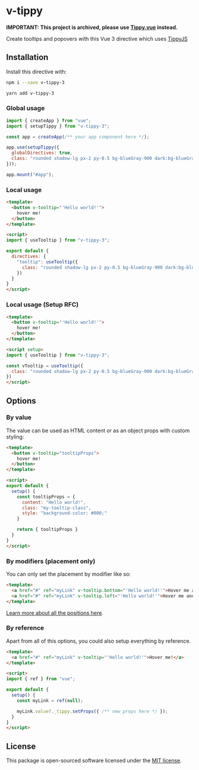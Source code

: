 # v-tippy

**IMPORTANT: This project is archived, please use [Tippy.vue](https://github.com/thecodewarrior/Tippy.vue) instead.**

Create tooltips and popovers with this Vue 3 directive which uses [TippyJS](https://atomiks.github.io/tippyjs/)

## Installation

Install this directive with:

```sh
npm i --save v-tippy-3
```

```sh
yarn add v-tippy-3
```

### Global usage

```js
import { createApp } from "vue";
import { setupTippy } from "v-tippy-3";

const app = createApp(/** your app component here */);

app.use(setupTippy({
  globalDirectives: true,
  class: "rounded shadow-lg px-2 py-0.5 bg-blueGray-900 dark:bg-blueGray-600 text-blueGray-200 dark:text-blueGray-100"
}));

app.mount("#app");
```

### Local usage

```html
<template>
  <button v-tooltip="'Hello world!'">
    hover me!
  </button>
</template>

<script>
import { useTooltip } from "v-tippy-3";

export default {
  directives: {
    "tooltip": useTooltip({
      class: "rounded shadow-lg px-2 py-0.5 bg-blueGray-900 dark:bg-blueGray-600 text-blueGray-200 dark:text-blueGray-100"
    })
  }
}
</script>
```

### Local usage (Setup RFC)

```html
<template>
  <button v-tooltip="'Hello world!'">
    hover me!
  </button>
</template>

<script setup>
import { useTooltip } from "v-tippy-3";

const vTooltip = useTooltip({
  class: "rounded shadow-lg px-2 py-0.5 bg-blueGray-900 dark:bg-blueGray-600 text-blueGray-200 dark:text-blueGray-100"
})
</script>
```

## Options

### By value

The value can be used as HTML content or as an object props with custom styling:

```html
<template>
  <button v-tooltip="tooltipProps">
    hover me!
  </button>
</template>

<script>
export default {
  setup() {
    const tooltipProps = {
      content: "Hello world!",
      class: "my-tooltip-class",
      style: "background-color: #000;"
    }

    return { tooltipProps }
  }
}
</script>
```

### By modifiers (placement only)

You can only set the placement by modifier like so:

```html
<template>
  <a href="#" ref="myLink" v-tooltip.bottom="'Hello world!'">Hover me and see on the bottom!</a>
  <a href="#" ref="myLink" v-tooltip.left="'Hello world!'">Hover me and see on the left!</a>
</template>
```

[Learn more about all the positions here](https://atomiks.github.io/tippyjs/v6/all-props/#placement).

### By reference

Apart from all of this options, you could also setup everything by reference.

```html
<template>
  <a href="#" ref="myLink" v-tooltip="'Hello world!'">Hover me!</a>
</template>

<script>
import { ref } from "vue";

export default {
  setup() {
    const myLink = ref(null);

    myLink.value?._tippy.setProps({ /** new props here */ });
  }
}
</script>
```

## License

This package is open-sourced software licensed under the [MIT license](https://opensource.org/licenses/MIT).
